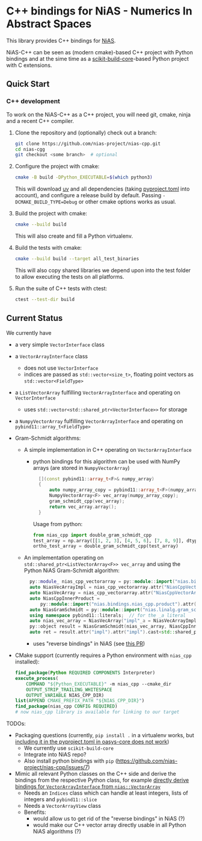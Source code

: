 # C++ bindings for NiAS - Numerics In Abstract Spaces

This library provides C++ bindings for [NiAS](https://github.com/nias-project/nias).

NiAS-C++ can be seen as (modern cmake)-based C++ project with Python bindings and at the sime time
as a [scikit-build-core](https://github.com/scikit-build/scikit-build-core)-based Python project with C extensions.

## Quick Start

### C++ development

To work on the NiAS-C++ as a C++ project, you will need git, cmake, ninja and a recent C++ compiler.

1. Clone the repository and (optionally) check out a branch:

   ```bash
   git clone https://github.com/nias-project/nias-cpp.git
   cd nias-cgg
   git checkout <some branch>  # optional
   ```

2. Configure the project with cmake:

   ```bash
   cmake -B build -DPython_EXECUTABLE=$(which python3)
   ```

   This will download [uv](https://docs.astral.sh/uv/) and all dependencies
   (taking [pyproject.toml](pyproject.toml) into account),
   and configure a release build by default.
   Passing `-DCMAKE_BUILD_TYPE=Debug` or other cmake options works as usual.

3. Build the project with cmake:

   ```bash
   cmake --build build
   ```

   This will also create and fill a Python virtualenv.

4. Build the tests with cmake:

   ```bash
   cmake --build build --target all_test_binaries
   ```

   This will also copy shared libraries we depend upon into the test folder to allow executing the tests on all platforms.

5. Run the suite of C++ tests with ctest:

   ```bash
   ctest --test-dir build
   ```

## Current Status

We currently have

- a very simple `VectorInterface` class
- a `VectorArrayInterface` class
  - does not use `VectorInterface`
  - indices are passed as `std::vector<size_t>`, floating point vectors as `std::vector<FieldType>`
- a `ListVectorArray` fulfilling `VectorArrayInterface` and operating on `VectorInterface`
  - uses `std::vector<std::shared_ptr<VectorInterface>>` for storage
- a `NumpyVectorArray` fulfilling `VectorArrayInterface` and operating on `pybind11::array_t<FieldType>`
- Gram-Schmidt algorithms:
  - A simple implementation in C++ operating on `VectorArrayInterface`
    - python bindings for this algorithm can be used with NumPy arrays (are stored in `NumpyVectorArray`)

       ```C++
         [](const pybind11::array_t<F>& numpy_array)
         {
             auto numpy_array_copy = pybind11::array_t<F>(numpy_array.request());
             NumpyVectorArray<F> vec_array(numpy_array_copy);
             gram_schmidt_cpp(vec_array);
             return vec_array.array();
         }
       ```

       Usage from python:

       ```python
       from nias_cpp import double_gram_schmidt_cpp
       test_array = np.array([[1, 2, 3], [4, 5, 6], [7, 8, 9]], dtype=np.float64)
       ortho_test_array = double_gram_schmidt_cpp(test_array)
       ```

  - An implementation operating on `std::shared_ptr<ListVectorArray<F>> vec_array` and using the\
  Python NiAS Gram-Schmidt algorithm:

     ```C++
       py::module_ nias_cpp_vectorarray = py::module::import("nias.bindings.nias_cpp.vectorarray");
       auto NiasVecArrayImpl = nias_cpp_vectorarray.attr("NiasCppVectorArrayImpl");
       auto NiasVecArray = nias_cpp_vectorarray.attr("NiasCppVectorArray");
       auto NiasCppInnerProduct =
           py::module::import("nias.bindings.nias_cpp.product").attr("NiasCppInnerProduct");
       auto NiasGramSchmidt = py::module::import("nias.linalg.gram_schmidt").attr("gram_schmidt");
       using namespace pybind11::literals;  // for the _a literal
       auto nias_vec_array = NiasVecArray("impl"_a = NiasVecArrayImpl(vec_array));
       py::object result = NiasGramSchmidt(nias_vec_array, NiasCppInnerProduct(), "copy"_a = true);
       auto ret = result.attr("impl").attr("impl").cast<std::shared_ptr<ListVectorArray<F>>>();
     ```

    - uses "reverse bindings" in NiAS (see [this PR](https://github.com/nias-project/nias/pull/32))

- CMake support (currently requires a Python environment with `nias_cpp` installed):

    ```cmake
    find_package(Python REQUIRED COMPONENTS Interpreter)
    execute_process(
        COMMAND "${Python_EXECUTABLE}" -m nias_cpp --cmake_dir
        OUTPUT_STRIP_TRAILING_WHITESPACE
        OUTPUT_VARIABLE NIAS_CPP_DIR)
    list(APPEND CMAKE_PREFIX_PATH "${NIAS_CPP_DIR}")
    find_package(nias_cpp CONFIG REQUIRED)
    # now nias_cpp library is available for linking to our target
    ```

TODOs:

- Packaging questions (currently, `pip install .` in a virtualenv works, but\
[including it in the pyproject.toml in oasys-core does not work](https://github.com/nias-project/nias-cpp/issues/9))
  - We currently use `scikit-build-core`
  - Integrate into NiAS repo?
  - Also install python bindings with `pip` (https://github.com/nias-project/nias-cpp/issues/7)
- Mimic all relevant Python classes on the C++ side and derive the bindings from the respective Python class, for example
 [directly derive bindings for `VectorArrayInterface` from `nias::VectorArray`](https://github.com/nias-project/nias-cpp/issues/6)
  - Needs an `Indices` class which can handle at least integers, lists of integers and `pybind11::slice`
  - Needs a `VectorArrayView` class
  - Benefits:
    - would allow us to get rid of the "reverse bindings" in NiAS (?)
    - would make our C++ vector array directly usable in all Python NiAS algorithms (?)

